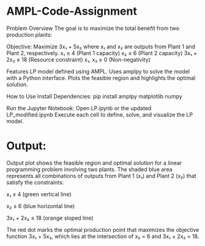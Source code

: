 # AMPL-Code-Assignment
Problem Overview
The goal is to maximize the total benefit from two production plants:

Objective:
Maximize 3x₁ + 5x₂
where x₁ and x₂ are outputs from Plant 1 and Plant 2, respectively.
x₁ ≤ 4        (Plant 1 capacity)
x₂ ≤ 6        (Plant 2 capacity)
3x₁ + 2x₂ ≤ 18  (Resource constraint)
x₁, x₂ ≥ 0     (Non-negativity)

Features
LP model defined using AMPL.
Uses amplpy to solve the model with a Python interface.
Plots the feasible region and highlights the optimal solution.

How to Use
Install Dependencies:
pip install amplpy matplotlib numpy

Run the Jupyter Notebook:
Open LP.ipynb or the updated LP_modified.ipynb
Execute each cell to define, solve, and visualize the LP model.


# Output:
Output plot shows the feasible region and optimal solution for a linear programming problem involving two plants. The shaded blue area represents all combinations of outputs from Plant 1 (x₁) and Plant 2 (x₂) that satisfy the constraints:

x₁ ≤ 4 (green vertical line)

x₂ ≤ 6 (blue horizontal line)

3x₁ + 2x₂ ≤ 18 (orange sloped line)

The red dot marks the optimal production point that maximizes the objective function 3x₁ + 5x₂, which lies at the intersection of x₂ = 6 and 3x₁ + 2x₂ = 18.
